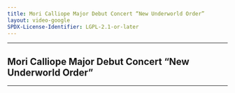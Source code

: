 ```yaml
---
title: Mori Calliope Major Debut Concert “New Underworld Order”
layout: video-google
SPDX-License-Identifier: LGPL-2.1-or-later
---
```


---

##  Mori Calliope Major Debut Concert “New Underworld Order”

<div class="container">
  <video-js id="my-video" class="vjs-fluid vjs-layout-medium" controls preload="auto" poster="/assets/images/calli.jpg">
    <source src="https://xx58j-my.sharepoint.com/:v:/g/personal/peekaboo_xx58j_onmicrosoft_com/EbvSazd7fKBBn_vaGRTfE2IBL_phGEJ1fh70G_zvqRRH0Q?download=1" type="video/mp4"/>
  </video-js>
</div>

---
